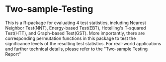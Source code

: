 # Two-sample-Testing

This is a R-package for evaluating 4 test statistics, including Nearest Neighbor Test(NNT), Energy-based Test(EBT), Hotelling's T-squared Test(HTT), and Graph-based Test(GST).
More importantly, there are corresponding permutation functions in this package to test the significance levels of the resulting test statistics.
For real-world applications and further technical details, please refer to the "Two-sample Testing Report"
